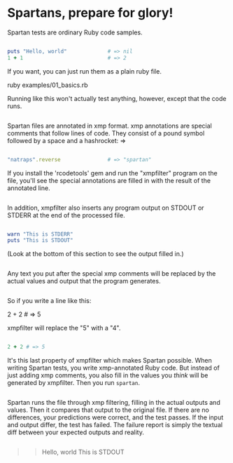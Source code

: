 # Spartans, prepare for glory!

Spartan tests are ordinary Ruby code samples.
```ruby

puts "Hello, world"             # => nil
1 + 1                           # => 2

```
If you want, you can just run them as a plain ruby file.

ruby examples/01_basics.rb

Running like this won't actually test anything, however, except that
the code runs.
```ruby

```
Spartan files are annotated in xmp format. xmp annotations are
special comments that follow lines of code. They consist of a pound
symbol followed by a space and a hashrocket: =>
```ruby

"natraps".reverse               # => "spartan"

```
If you install the 'rcodetools' gem and run the "xmpfilter" program
on the file, you'll see the special annotations are filled in with
the result of the annotated line.
```ruby

```
In addition, xmpfilter also inserts any program output on STDOUT or
STDERR at the end of the processed file.
```ruby

warn "This is STDERR"
puts "This is STDOUT"

```
(Look at the bottom of this section to see the output filled in.)
```ruby

```
Any text you put after the special xmp comments will be replaced by
the actual values and output that the program generates.
```ruby

```
So if you write a line like this:

2 + 2 # => 5

xmpfilter will replace the "5" with a "4".
```ruby

2 + 2 # => 5

```
It's this last property of xmpfilter which makes Spartan
possible. When writing Spartan tests, you write xmp-annotated Ruby
code. But instead of just adding xmp comments, you also fill in the
values you _think_ will be generated by xmpfilter. Then you run
`spartan`.
```ruby

```
Spartan runs the file through xmp filtering, filling in the actual
outputs and values. Then it compares that output to the original
file. If there are no differences, your predictions were correct,
and the test passes. If the input and output differ, the test has
failed. The failure report is simply the textual diff between your
expected outputs and reality.
```ruby

```
>> Hello, world
>> This is STDOUT
